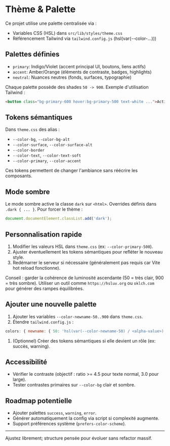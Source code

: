# Thème & Palette

Ce projet utilise une palette centralisée via :

- Variables CSS (HSL) dans `src/lib/styles/theme.css`
- Référencement Tailwind via `tailwind.config.js` (hsl(var(--color-...)))

## Palettes définies

- `primary`: Indigo/Violet (accent principal UI, boutons, liens actifs)
- `accent`: Amber/Orange (éléments de contraste, badges, highlights)
- `neutral`: Nuances neutres (fonds, surfaces, typographie)

Chaque palette possède des shades `50 -> 900`. Exemple d'utilisation Tailwind :

```html
<button class="bg-primary-600 hover:bg-primary-500 text-white ...">Action</button>
```

## Tokens sémantiques

Dans `theme.css` des alias :

- `--color-bg`, `--color-bg-alt`
- `--color-surface`, `--color-surface-alt`
- `--color-border`
- `--color-text`, `--color-text-soft`
- `--color-primary`, `--color-accent`

Ces tokens permettent de changer l'ambiance sans réécrire les composants.

## Mode sombre

Le mode sombre active la classe `dark` sur `<html>`. Overrides définis dans `.dark { ... }`.
Pour forcer le thème :

```js
document.documentElement.classList.add('dark');
```

## Personnalisation rapide

1. Modifier les valeurs HSL dans `theme.css` (ex: `--color-primary-500`).
2. Ajuster éventuellement les tokens sémantiques pour refléter le nouveau style.
3. Redémarrer le serveur si nécessaire (généralement pas requis car Vite hot reload fonctionne).

Conseil : garder la cohérence de luminosité ascendante (50 = très clair, 900 = très sombre). Utiliser un outil comme `https://hsluv.org` ou `oklch.com` pour générer des rampes équilibrées.

## Ajouter une nouvelle palette

1. Ajouter les variables `--color-newname-50..900` dans `theme.css`.
2. Étendre `tailwind.config.js` :

```js
colors: { newname: { 50: 'hsl(var(--color-newname-50) / <alpha-value>)', ... } }
```

1. (Optionnel) Créer des tokens sémantiques si elle devient un rôle (ex: succès, warning).

## Accessibilité

- Vérifier le contraste (objectif : ratio >= 4.5 pour texte normal, 3.0 pour large).
- Tester contrastes primaires sur `--color-bg` clair et sombre.

## Roadmap potentielle

- Ajouter palettes `success`, `warning`, `error`.
- Générer automatiquement la config via script si complexité augmente.
- Support préférences système (`prefers-color-scheme`).

---

Ajustez librement; structure pensée pour évoluer sans refactor massif.
